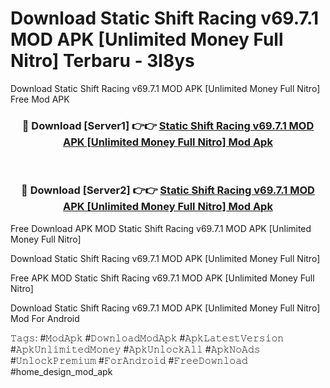 # Download Static Shift Racing v69.7.1 MOD APK [Unlimited Money Full Nitro] Terbaru - 3l8ys
Download Static Shift Racing v69.7.1 MOD APK [Unlimited Money Full Nitro] Free Mod APK

<div align="center">
<h3>🔴 Download [Server1] 👉👉 <a href="https://apk-comot.site?title=Static_Shift_Racing_v69.7.1_MOD_APK_[Unlimited_Money_Full_Nitro]">Static Shift Racing v69.7.1 MOD APK [Unlimited Money Full Nitro] Mod Apk</a></h3><br>

<h3>🔴 Download [Server2] 👉👉 <a href="https://apk-comot.site?title=Static_Shift_Racing_v69.7.1_MOD_APK_[Unlimited_Money_Full_Nitro]">Static Shift Racing v69.7.1 MOD APK [Unlimited Money Full Nitro] Mod Apk</a></h3>
</div>


Free Download APK MOD Static Shift Racing v69.7.1 MOD APK [Unlimited Money Full Nitro]

Download Static Shift Racing v69.7.1 MOD APK [Unlimited Money Full Nitro] 

Free APK MOD Static Shift Racing v69.7.1 MOD APK [Unlimited Money Full Nitro] 

Download Static Shift Racing v69.7.1 MOD APK [Unlimited Money Full Nitro] Mod For Android

𝚃𝚊𝚐𝚜: #𝙼𝚘𝚍𝙰𝚙𝚔 #𝙳𝚘𝚠𝚗𝚕𝚘𝚊𝚍𝙼𝚘𝚍𝙰𝚙𝚔 #𝙰𝚙𝚔𝙻𝚊𝚝𝚎𝚜𝚝𝚅𝚎𝚛𝚜𝚒𝚘𝚗 #𝙰𝚙𝚔𝚄𝚗𝚕𝚒𝚖𝚒𝚝𝚎𝚍𝙼𝚘𝚗𝚎𝚢 #𝙰𝚙𝚔𝚄𝚗𝚕𝚘𝚌𝚔𝙰𝚕𝚕 #𝙰𝚙𝚔𝙽𝚘𝙰𝚍𝚜 #𝚄𝚗𝚕𝚘𝚌𝚔𝙿𝚛𝚎𝚖𝚒𝚞𝚖 #𝙵𝚘𝚛𝙰𝚗𝚍𝚛𝚘𝚒𝚍 #𝙵𝚛𝚎𝚎𝙳𝚘𝚠𝚗𝚕𝚘𝚊𝚍 #home_design_mod_apk